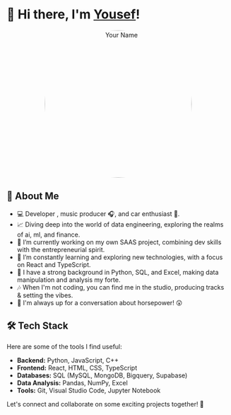 <!-- Header -->
# 👋 Hi there, I'm [Yousef](https://nibiru.substack.com)!
<p align="center">
  <img src="https://github.com/huey-nibiru/huey-nibiru/assets/26775577/1bfd0231-9c4a-4981-9576-e5cf80d91a98" alt="Your Name" width="333" style="border-radius:59%;">
</p>





## 🚀 About Me
- 💻 Developer , music producer 🎧, and car enthusiast 🚗.
- 📈 Diving deep into the world of data engineering, exploring the realms of ai, ml, and finance. 
- 🔭 I’m currently working on my own SAAS project, combining dev skills with the entrepreneurial spirit.
- 🌱 I’m constantly learning and exploring new technologies, with a focus on React and TypeScript.
- 💼 I have a strong background in Python, SQL, and Excel, making data manipulation and analysis my forte.
- 🎶 When I'm not coding, you can find me in the studio, producing tracks & setting the vibes.
- 🚗 I'm always up for a conversation about horsepower! 😲

## 🛠️ Tech Stack
Here are some of the tools I find useful:

- **Backend:** Python, JavaScript, C++ 
- **Frontend:** React, HTML, CSS, TypeScript
- **Databases:** SQL (MySQL, MongoDB, Bigquery, Supabase)
- **Data Analysis:** Pandas, NumPy, Excel
- **Tools:** Git, Visual Studio Code, Jupyter Notebook
<!-- 
## 🌟 My Projects

Here are a few projects I'm proud of:

1. [Project Name](https://project-url.com): Brief project description and a link to the repository. 
2. [Project Name](https://project-url.com): Brief project description and a link to the repository.
3. [Project Name](https://project-url.com): Brief project description and a link to the repository.

Feel free to explore my repositories for more exciting projects!

## 📫 Get in Touch

- 📧 Email: your.email@example.com
- 💼 LinkedIn: [Your LinkedIn Profile](https://linkedin.com/in/your-profile)
- 🐦 Twitter: [@YourTwitterHandle](https://twitter.com/your-twitter)
- 🌐 Personal Website: [Your Website](https://your-website-url.com)

-->
Let's connect and collaborate on some exciting projects together! 🚀
